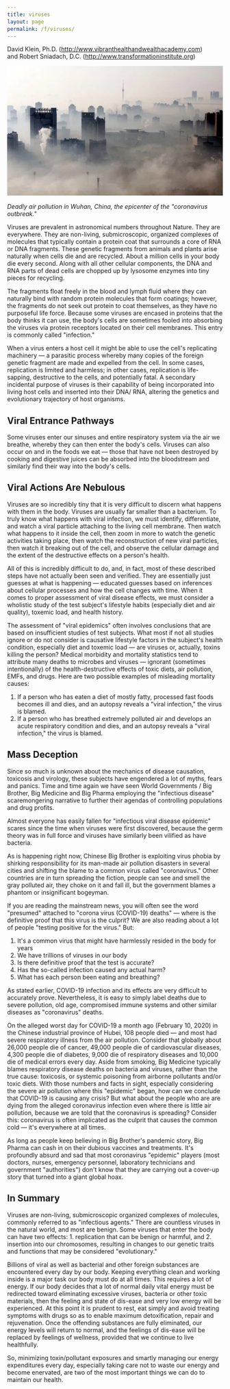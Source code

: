```yaml
---
title: viruses
layout: page
permalink: /f/viruses/
---
```


David Klein, Ph.D. (http://www.vibranthealthandwealthacademy.com)  
and Robert Sniadach, D.C. (http://www.transformationinstitute.org)

![Wuhan Air Quality](/f/wuhan.jpg)

_Deadly air pollution in Wuhan, China, the epicenter of the "coronavirus outbreak."_

Viruses are prevalent in astronomical numbers throughout Nature. They are everywhere. They are non-living, submicroscopic, organized complexes of molecules that typically contain a protein coat that surrounds a core of RNA or DNA fragments. These genetic fragments from animals and plants arise naturally when cells die and are recycled. About a million cells in your body die every second. Along with all other cellular components, the DNA and RNA parts of dead cells are chopped up by lysosome enzymes into tiny pieces for recycling.

The fragments float freely in the blood and lymph fluid where they can naturally bind with random protein molecules that form coatings; however, the fragments do not seek out protein to coat themselves, as they have no purposeful life force. Because some viruses are encased in proteins that the body thinks it can use, the body's cells are sometimes fooled into absorbing the viruses via protein receptors located on their cell membranes. This entry is commonly called "infection."

When a virus enters a host cell it might be able to use the cell's replicating machinery — a parasitic process whereby many copies of the foreign genetic fragment are made and expelled from the cell. In some cases, replication is limited and harmless; in other cases, replication is life-sapping, destructive to the cells, and potentially fatal. A secondary incidental purpose of viruses is their capability of being incorporated into living host cells and inserted into their DNA/ RNA, altering the genetics and evolutionary trajectory of host organisms.

## Viral Entrance Pathways

Some viruses enter our sinuses and entire respiratory system via the air we breathe, whereby they can then enter the body's cells. Viruses can also occur on and in the foods we eat — those that have not been destroyed by cooking and digestive juices can be absorbed into the bloodstream and similarly find their way into the body's cells.

## Viral Actions Are Nebulous

Viruses are so incredibly tiny that it is very difficult to discern what happens with them in the body. Viruses are usually far smaller than a bacterium. To truly know what happens with viral infection, we must identify, differentiate, and watch a viral particle attaching to the living cell membrane. Then watch what happens to it inside the cell, then zoom in more to watch the genetic activities taking place, then watch the reconstruction of new viral particles, then watch it breaking out of the cell, and observe the cellular damage and the extent of the destructive effects on a person's health.

All of this is incredibly difficult to do, and, in fact, most of these described steps have not actually been seen and verified. They are essentially just guesses at what is happening — educated guesses based on inferences about cellular processes and how the cell changes with time. When it comes to proper assessment of viral disease effects, we must consider a wholistic study of the test subject's lifestyle habits (especially diet and air quality), toxemic load, and health history.

The assessment of "viral epidemics" often involves conclusions that are based on insufficient studies of test subjects. What most if not all studies ignore or do not consider is causative lifestyle factors in the subject's health condition, especially diet and toxemic load — are viruses or, actually, toxins killing the person? Medical morbidity and mortality statistics tend to attribute many deaths to microbes and viruses — ignorant (sometimes intentionally) of the health-destructive effects of toxic diets, air pollution, EMFs, and drugs. Here are two possible examples of misleading mortality causes:

1. If a person who has eaten a diet of mostly fatty, processed fast foods becomes ill and dies, and an autopsy reveals a "viral infection," the virus is blamed. 
2. If a person who has breathed extremely polluted air and develops an acute respiratory condition and dies, and an autopsy reveals a "viral infection," the virus is blamed.

## Mass Deception

Since so much is unknown about the mechanics of disease causation, toxicosis and virology, these subjects have engendered a lot of myths, fears and panics. Time and time again we have seen World Governments / Big Brother, Big Medicine and Big Pharma employing the "infectious disease" scaremongering narrative to further their agendas of controlling populations and drug profits.

Almost everyone has easily fallen for "infectious viral disease epidemic" scares since the time when viruses were first discovered, because the germ theory was in full force and viruses have similarly been vilified as have bacteria.

As is happening right now, Chinese Big Brother is exploiting virus phobia by shirking responsibility for its man-made air pollution disasters in several cities and shifting the blame to a common virus called "coronavirus." Other countries are in turn spreading the fiction, people can see and smell the gray polluted air, they choke on it and fall ill, but the government blames a phantom or insignificant bogeyman.

If you are reading the mainstream news, you will often see the word "presumed" attached to "corona virus (COVID-19) deaths" — where is the definitive proof that this virus is the culprit? We are also reading about a lot of people "testing positive for the virus." But: 

1. It's a common virus that might have harmlessly resided in the body for years 
2. We have trillions of viruses in our body 
3. Is there definitive proof that the test is accurate?
4. Has the so-called infection caused any actual harm?
5. What has each person been eating and breathing?

As stated earlier, COVID-19 infection and its effects are very difficult to accurately prove. Nevertheless, it is easy to simply label deaths due to severe pollution, old age, compromised immune systems and other similar diseases as "coronavirus" deaths.

On the alleged worst day for COVID-19 a month ago (February 10, 2020) in the Chinese industrial province of Hubei, 108 people died — and most had severe respiratory illness from the air pollution. Consider that globally about 26,000 people die of cancer, 49,000 people die of cardiovascular diseases, 4,300 people die of diabetes, 9,000 die of respiratory diseases and 10,000 die of medical errors every day. Aside from smoking, Big Medicine typically blames respiratory disease deaths on bacteria and viruses, rather than the true cause: toxicosis, or systemic poisoning from airborne pollutants and/or toxic diets. With those numbers and facts in sight, especially considering the severe air pollution where this "epidemic" began, how can we conclude that COVID-19 is causing any crisis? But what about the people who are are dying from the alleged coronavirus infection even where there is little air pollution, because we are told that the coronavirus is spreading? Consider this: coronavirus is often implicated as the culprit that causes the common cold — it's everywhere at all times.

As long as people keep believing in Big Brother's pandemic story, Big Pharma can cash in on their dubious vaccines and treatments. It's profoundly absurd and sad that most coronavirus "epidemic" players (most doctors, nurses, emergency personnel, laboratory technicians and government "authorities") don't know that they are carrying out a cover-up story that turned into a giant global hoax.

## In Summary

Viruses are non-living, submicroscopic organized complexes of molecules, commonly referred to as "infectious agents." There are countless viruses in the natural world, and most are benign. Some viruses that enter the body can have two effects: 1. replication that can be benign or harmful, and 2. insertion into our chromosomes, resulting in changes to our genetic traits and functions that may be considered "evolutionary."

Billions of viral as well as bacterial and other foreign substances are encountered every day by our body. Keeping everything clean and working inside is a major task our body must do at all times. This requires a lot of energy. If our body decides that a lot of normal daily vital energy must be redirected toward eliminating excessive viruses, bacteria or other toxic materials, then the feeling and state of dis-ease and very low energy will be experienced. At this point it is prudent to rest, eat simply and avoid treating symptoms with drugs so as to enable maximum detoxification, repair and rejuvenation. Once the offending substances are fully eliminated, our energy levels will return to normal, and the feelings of dis-ease will be replaced by feelings of wellness, provided that we continue to live healthfully.

So, minimizing toxin/pollutant exposures and smartly managing our energy expenditures every day, especially taking care not to waste our energy and become enervated, are two of the most important things we can do to maintain our health. 
